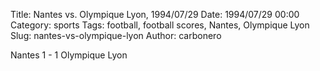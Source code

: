 Title: Nantes vs. Olympique Lyon, 1994/07/29
Date: 1994/07/29 00:00
Category: sports
Tags: football, football scores, Nantes, Olympique Lyon
Slug: nantes-vs-olympique-lyon
Author: carbonero


Nantes 1 - 1 Olympique Lyon
